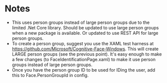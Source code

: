 ﻿# Notes
- This uses person groups instead of large person groups due to the limited .Net Core library. Should be updated to use large person groups when a new package is available. Or updated to use REST API for large person groups.
- To create a person group, suggest you use the XAML test harness at https://github.com/Microsoft/Cognitive-Face-Windows. This will create LARGE person groups (see the previous point). It's easy enough to make a few changes (to FaceIdentificationPage.xaml) to make it use person groups instead of large person groups.
- Once you have the person group ID to be used for IDing the user, add this to Face.PersonGroupId in config.